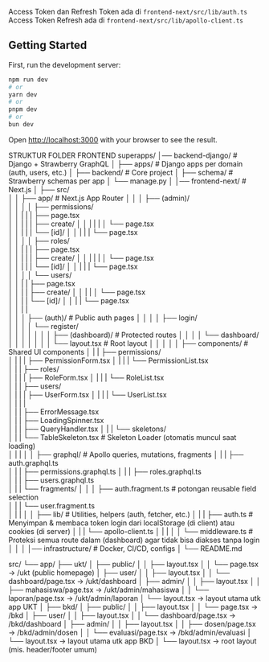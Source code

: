 Access Token dan Refresh Token ada di `frontend-next/src/lib/auth.ts`
Access Token Refresh ada di `frontend-next/src/lib/apollo-client.ts`

## Getting Started

First, run the development server:

```bash
npm run dev
# or
yarn dev
# or
pnpm dev
# or
bun dev
```
Open [http://localhost:3000](http://localhost:3000) with your browser to see the result.




STRUKTUR FOLDER FRONTEND
superapps/
│── backend-django/                 # Django + Strawberry GraphQL
│   ├── apps/                       # Django apps per domain (auth, users, etc.)
│   ├── backend/                    # Core project
│   ├── schema/                     # Strawberry schemas per app
│   └── manage.py
│
│── frontend-next/                  # Next.js
│   ├── src/                        
│   │   ├── app/                        # Next.js App Router
│   │   │   ├── (admin)/                 
│   │   │   │   ├── permissions/          
│   │   |   |   |    ├── page.tsx           
│   │   |   |   |    ├── create/
│   │   |   |   |    │   └── page.tsx       
│   │   |   |   |    └── [id]/
│   │   |   |   |        └── page.tsx       
│   │   │   │   ├── roles/              
│   │   |   |   |    ├── page.tsx           
│   │   |   |   |    ├── create/
│   │   |   |   |    │   └── page.tsx       
│   │   |   |   |    └── [id]/
│   │   |   |   |        └── page.tsx       
│   │   │   │   └── users/              
│   │   |   |        ├── page.tsx       
│   │   |   |        ├── create/
│   │   |   |        │   └── page.tsx    
│   │   |   |        └── [id]/
│   │   |   |            └── page.tsx       
│   │   |   |        
│   │   │   ├── (auth)/                 # Public auth pages
│   │   │   │   ├── login/              
│   │   │   │   └── register/           
│   │   │   │
│   │   │   ├── (dashboard)/            # Protected routes
│   │   │   │   └── dashboard/          
│   │   │   │
│   │   │   └── layout.tsx              # Root layout
│   │   │
│   │   ├── components/                 # Shared UI components
│   |   |    ├── permissions/    
│   |   |    |   ├── PermissionForm.tsx 
│   |   |    |   └── PermissionList.tsx   
│   |   |    ├── roles/    
│   |   |    |   ├── RoleForm.tsx 
│   |   |    |   └── RoleList.tsx   
│   |   |    ├── users/    
│   |   |    |   ├── UserForm.tsx 
│   |   |    |   └── UserList.tsx   
│   |   |    |   
│   |   |    ├── ErrorMessage.tsx  
│   |   |    ├── LoadingSpinner.tsx     
│   |   |    ├── QueryHandler.tsx
│   |   |    └── skeletons/    
│   |   |        └── TableSkeleton.tsx  # Skeleton Loader (otomatis muncul saat loading)  
│   |   |
│   │   ├── graphql/                    # Apollo queries, mutations, fragments
│   |   |    ├── auth.graphql.ts  
│   |   |    ├── permissions.graphql.ts 
│   |   |    ├── roles.graphql.ts       
│   |   |    ├── users.graphql.ts       
│   |   |    └── fragments/
│   │   │        ├── auth.fragment.ts   # potongan reusable field selection      
│   |   |        └── user.fragment.ts   
│   |   |
│   │   ├── lib/                        # Utilities, helpers (auth, fetcher, etc.)
│   |   |    ├── auth.ts                # Menyimpan & membaca token login dari localStorage (di client) atau cookies (di server)
│   |   |    └── apollo-client.ts 
│   |   |
│   │   └── middleware.ts               # Proteksi semua route dalam (dashboard) agar tidak bisa diakses tanpa login
│   │
│   │── infrastructure/                 # Docker, CI/CD, configs
│   └── README.md


src/
└── app/
    ├── ukt/
    │   ├── public/
    │   │   ├── layout.tsx
    │   │   └── page.tsx                  → /ukt (public homepage)
    │   ├── user/
    │   │   ├── layout.tsx
    │   │   └── dashboard/page.tsx        → /ukt/dashboard
    │   ├── admin/
    │   │   ├── layout.tsx
    │   │   ├── mahasiswa/page.tsx        → /ukt/admin/mahasiswa
    │   │   └── laporan/page.tsx          → /ukt/admin/laporan
    │   └── layout.tsx                    → layout utama utk app UKT
    │
    ├── bkd/
    │   ├── public/
    │   │   ├── layout.tsx
    │   │   └── page.tsx                  → /bkd
    │   ├── user/
    │   │   ├── layout.tsx
    │   │   └── dashboard/page.tsx        → /bkd/dashboard
    │   ├── admin/
    │   │   ├── layout.tsx
    │   │   ├── dosen/page.tsx            → /bkd/admin/dosen
    │   │   └── evaluasi/page.tsx         → /bkd/admin/evaluasi
    │   └── layout.tsx                    → layout utama utk app BKD
    │
    └── layout.tsx                        → root layout (mis. header/footer umum)